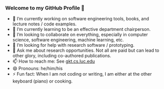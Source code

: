 ### Welcome to my GitHub Profile 👋

- 🔭 I’m currently working on software engineering tools, books, and lecture notes / code examples.
- 🌱 I’m currently learning to be an effective department chairperson.
- 👯 I’m looking to collaborate on everything, especially in computer science, software engineering, machine learning, etc.
- 🤔 I’m looking for help with research software / prototyping.
- 💬 Ask me about research opportunities. Not all are paid but can lead to other glory, including co-authored publications.
- 📫 How to reach me: See [gkt.cs.luc.edu](https://gkt.cs.luc.edu)
- 😄 Pronouns: he/him/his
- ⚡ Fun fact: When I am not coding or writing, I am either at the other keyboard (piano) or cooking.
